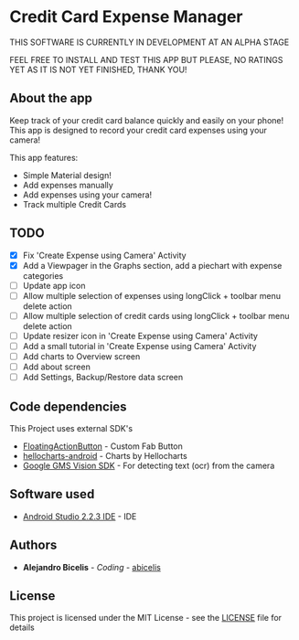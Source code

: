 # Credit Card Expense Manager #




THIS SOFTWARE IS CURRENTLY IN DEVELOPMENT AT AN ALPHA STAGE

FEEL FREE TO INSTALL AND TEST THIS APP BUT PLEASE, NO RATINGS YET
AS IT IS NOT YET FINISHED, THANK YOU!


## About the app

Keep track of your credit card balance quickly and easily on your phone! This app is designed to record your credit card expenses using your camera!

This app features:

- Simple Material design!
- Add expenses manually
- Add expenses using your camera!
- Track multiple Credit Cards

## TODO

- [X] Fix 'Create Expense using Camera' Activity
- [X] Add a Viewpager in the Graphs section, add a piechart with expense categories
- [ ] Update app icon
- [ ] Allow multiple selection of expenses using longClick + toolbar menu delete action
- [ ] Allow multiple selection of credit cards using longClick + toolbar menu delete action
- [ ] Update resizer icon in 'Create Expense using Camera' Activity
- [ ] Add a small tutorial in 'Create Expense using Camera' Activity
- [ ] Add charts to Overview screen
- [ ] Add about screen
- [ ] Add Settings, Backup/Restore data screen

## Code dependencies

This Project uses external SDK's

* [FloatingActionButton](https://github.com/Clans/FloatingActionButton) - Custom Fab Button
* [hellocharts-android](https://github.com/lecho/hellocharts-android) - Charts by Hellocharts
* [Google GMS Vision SDK](https://developers.google.com/android/reference/com/google/android/gms/vision/package-summary) - For detecting text (ocr) from the camera

## Software used

* [Android Studio 2.2.3 IDE](https://developer.android.com/studio/index.html) - IDE


## Authors

* **Alejandro Bicelis** - *Coding* - [abicelis](https://github.com/abicelis)

## License

This project is licensed under the MIT License - see the [LICENSE](https://github.com/abicelis/ElectronicLoad/blob/master/LICENSE) file for details

